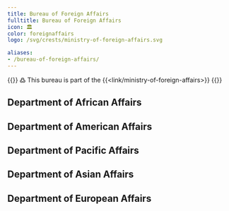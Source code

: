 ```yaml
---
title: Bureau of Foreign Affairs
fulltitle: Bureau of Foreign Affairs
icon: 🏛️
color: foreignaffairs
logo: /svg/crests/ministry-of-foreign-affairs.svg

aliases:
- /bureau-of-foreign-affairs/
---
```

{{<note>}}
߷ This bureau is part of the {{<link/ministry-of-foreign-affairs>}}
{{</note>}}

## Department of African Affairs
## Department of American Affairs
## Department of Pacific Affairs
## Department of Asian Affairs
## Department of European Affairs
